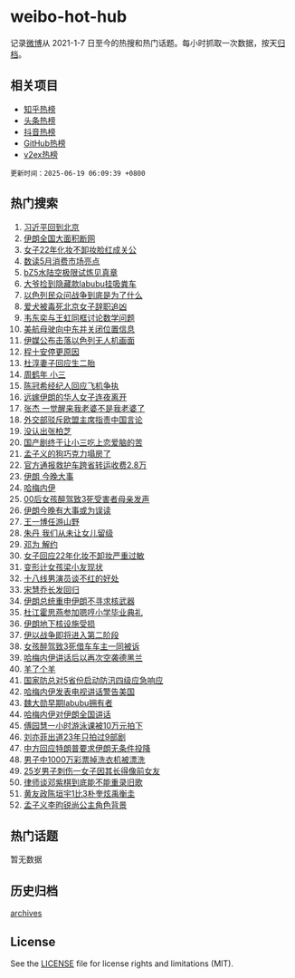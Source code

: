 # weibo-hot-hub

记录[微博](https://www.weibo.com)从 2021-1-7 日至今的热搜和热门话题。每小时抓取一次数据，按天[归档](archives)。

## 相关项目

- [知乎热榜](https://github.com/lonnyzhang423/zhihu-hot-hub)
- [头条热榜](https://github.com/lonnyzhang423/toutiao-hot-hub)
- [抖音热榜](https://github.com/lonnyzhang423/douyin-hot-hub)
- [GitHub热榜](https://github.com/lonnyzhang423/github-hot-hub)
- [v2ex热榜](https://github.com/lonnyzhang423/v2ex-hot-hub)


`更新时间：2025-06-19 06:09:39 +0800`

## 热门搜索

1. [习近平回到北京](https://m.weibo.cn/search?containerid=100103type%3D1%26t%3D10%26q%3D%23%E4%B9%A0%E8%BF%91%E5%B9%B3%E5%9B%9E%E5%88%B0%E5%8C%97%E4%BA%AC%23&stream_entry_id=51&isnewpage=1&extparam=seat%3D1%26filter_type%3Drealtimehot%26stream_entry_id%3D51%26c_type%3D51%26cate%3D10103%26q%3D%2523%25E4%25B9%25A0%25E8%25BF%2591%25E5%25B9%25B3%25E5%259B%259E%25E5%2588%25B0%25E5%258C%2597%25E4%25BA%25AC%2523%26dgr%3D0%26pos%3D0%26display_time%3D1750284577%26pre_seqid%3D17502845772400264723875)
1. [伊朗全国大面积断网](https://m.weibo.cn/search?containerid=100103type%3D1%26t%3D10%26q%3D%23%E4%BC%8A%E6%9C%97%E5%85%A8%E5%9B%BD%E5%A4%A7%E9%9D%A2%E7%A7%AF%E6%96%AD%E7%BD%91%23&stream_entry_id=31&isnewpage=1&extparam=seat%3D1%26flag%3D2%26stream_entry_id%3D31%26pos%3D0%26lcate%3D5001%26filter_type%3Drealtimehot%26cate%3D5001%26c_type%3D31%26q%3D%2523%25E4%25BC%258A%25E6%259C%2597%25E5%2585%25A8%25E5%259B%25BD%25E5%25A4%25A7%25E9%259D%25A2%25E7%25A7%25AF%25E6%2596%25AD%25E7%25BD%2591%2523%26realpos%3D1%26dgr%3D0%26band_rank%3D1%26display_time%3D1750284577%26pre_seqid%3D17502845772400264723875)
1. [女子22年化妆不卸妆脸红成关公](https://m.weibo.cn/search?containerid=100103type%3D1%26t%3D10%26q%3D%23%E5%A5%B3%E5%AD%9022%E5%B9%B4%E5%8C%96%E5%A6%86%E4%B8%8D%E5%8D%B8%E5%A6%86%E8%84%B8%E7%BA%A2%E6%88%90%E5%85%B3%E5%85%AC%23&stream_entry_id=31&isnewpage=1&extparam=seat%3D1%26flag%3D2%26stream_entry_id%3D31%26pos%3D1%26lcate%3D5001%26filter_type%3Drealtimehot%26cate%3D5001%26c_type%3D31%26q%3D%2523%25E5%25A5%25B3%25E5%25AD%259022%25E5%25B9%25B4%25E5%258C%2596%25E5%25A6%2586%25E4%25B8%258D%25E5%258D%25B8%25E5%25A6%2586%25E8%2584%25B8%25E7%25BA%25A2%25E6%2588%2590%25E5%2585%25B3%25E5%2585%25AC%2523%26realpos%3D2%26dgr%3D0%26band_rank%3D2%26display_time%3D1750284577%26pre_seqid%3D17502845772400264723875)
1. [数读5月消费市场亮点](https://m.weibo.cn/search?containerid=100103type%3D1%26t%3D10%26q%3D%23%E6%95%B0%E8%AF%BB5%E6%9C%88%E6%B6%88%E8%B4%B9%E5%B8%82%E5%9C%BA%E4%BA%AE%E7%82%B9%23&stream_entry_id=31&isnewpage=1&extparam=seat%3D1%26flag%3D0%26stream_entry_id%3D31%26pos%3D2%26lcate%3D5001%26filter_type%3Drealtimehot%26cate%3D5001%26c_type%3D31%26q%3D%2523%25E6%2595%25B0%25E8%25AF%25BB5%25E6%259C%2588%25E6%25B6%2588%25E8%25B4%25B9%25E5%25B8%2582%25E5%259C%25BA%25E4%25BA%25AE%25E7%2582%25B9%2523%26realpos%3D3%26dgr%3D0%26band_rank%3D3%26display_time%3D1750284577%26pre_seqid%3D17502845772400264723875)
1. [bZ5水陆空极限试炼见真章](https://m.weibo.cn/search?containerid=100103type%3D1%26t%3D10%26q%3D%23bZ5%E6%B0%B4%E9%99%86%E7%A9%BA%E6%9E%81%E9%99%90%E8%AF%95%E7%82%BC%E8%A7%81%E7%9C%9F%E7%AB%A0%23&stream_entry_id=31&isnewpage=1&extparam=seat%3D1%26adid%3D290479%26stream_entry_id%3D31%26is_ad_pos%3D1%26pos%3D3%26lcate%3D5001%26filter_type%3Drealtimehot%26q%3D%2523bZ5%25E6%25B0%25B4%25E9%2599%2586%25E7%25A9%25BA%25E6%259E%2581%25E9%2599%2590%25E8%25AF%2595%25E7%2582%25BC%25E8%25A7%2581%25E7%259C%259F%25E7%25AB%25A0%2523%26c_type%3D31%26cate%3D5001%26topic_ad%3D1%26dgr%3D0%26band_rank%3D4%26display_time%3D1750284577%26pre_seqid%3D17502845772400264723875)
1. [大爷捡到隐藏款labubu挂吸粪车](https://m.weibo.cn/search?containerid=100103type%3D1%26t%3D10%26q%3D%23%E5%A4%A7%E7%88%B7%E6%8D%A1%E5%88%B0%E9%9A%90%E8%97%8F%E6%AC%BElabubu%E6%8C%82%E5%90%B8%E7%B2%AA%E8%BD%A6%23&stream_entry_id=31&isnewpage=1&extparam=seat%3D1%26flag%3D2%26stream_entry_id%3D31%26pos%3D4%26lcate%3D5001%26filter_type%3Drealtimehot%26cate%3D5001%26c_type%3D31%26q%3D%2523%25E5%25A4%25A7%25E7%2588%25B7%25E6%258D%25A1%25E5%2588%25B0%25E9%259A%2590%25E8%2597%258F%25E6%25AC%25BElabubu%25E6%258C%2582%25E5%2590%25B8%25E7%25B2%25AA%25E8%25BD%25A6%2523%26realpos%3D4%26dgr%3D0%26band_rank%3D4%26display_time%3D1750284577%26pre_seqid%3D17502845772400264723875)
1. [以色列民众问战争到底是为了什么](https://m.weibo.cn/search?containerid=100103type%3D1%26t%3D10%26q%3D%23%E4%BB%A5%E8%89%B2%E5%88%97%E6%B0%91%E4%BC%97%E9%97%AE%E6%88%98%E4%BA%89%E5%88%B0%E5%BA%95%E6%98%AF%E4%B8%BA%E4%BA%86%E4%BB%80%E4%B9%88%23&stream_entry_id=31&isnewpage=1&extparam=seat%3D1%26flag%3D0%26stream_entry_id%3D31%26pos%3D5%26lcate%3D5001%26filter_type%3Drealtimehot%26cate%3D5001%26c_type%3D31%26q%3D%2523%25E4%25BB%25A5%25E8%2589%25B2%25E5%2588%2597%25E6%25B0%2591%25E4%25BC%2597%25E9%2597%25AE%25E6%2588%2598%25E4%25BA%2589%25E5%2588%25B0%25E5%25BA%2595%25E6%2598%25AF%25E4%25B8%25BA%25E4%25BA%2586%25E4%25BB%2580%25E4%25B9%2588%2523%26realpos%3D5%26dgr%3D0%26band_rank%3D5%26display_time%3D1750284577%26pre_seqid%3D17502845772400264723875)
1. [爱犬被毒死北京女子辞职追凶](https://m.weibo.cn/search?containerid=100103type%3D1%26t%3D10%26q%3D%23%E7%88%B1%E7%8A%AC%E8%A2%AB%E6%AF%92%E6%AD%BB%E5%8C%97%E4%BA%AC%E5%A5%B3%E5%AD%90%E8%BE%9E%E8%81%8C%E8%BF%BD%E5%87%B6%23&stream_entry_id=31&isnewpage=1&extparam=seat%3D1%26flag%3D0%26stream_entry_id%3D31%26pos%3D6%26lcate%3D5001%26filter_type%3Drealtimehot%26cate%3D5001%26c_type%3D31%26q%3D%2523%25E7%2588%25B1%25E7%258A%25AC%25E8%25A2%25AB%25E6%25AF%2592%25E6%25AD%25BB%25E5%258C%2597%25E4%25BA%25AC%25E5%25A5%25B3%25E5%25AD%2590%25E8%25BE%259E%25E8%2581%258C%25E8%25BF%25BD%25E5%2587%25B6%2523%26realpos%3D6%26dgr%3D0%26band_rank%3D6%26display_time%3D1750284577%26pre_seqid%3D17502845772400264723875)
1. [韦东奕与王虹同框讨论数学问题](https://m.weibo.cn/search?containerid=100103type%3D1%26t%3D10%26q%3D%23%E9%9F%A6%E4%B8%9C%E5%A5%95%E4%B8%8E%E7%8E%8B%E8%99%B9%E5%90%8C%E6%A1%86%E8%AE%A8%E8%AE%BA%E6%95%B0%E5%AD%A6%E9%97%AE%E9%A2%98%23&stream_entry_id=31&isnewpage=1&extparam=seat%3D1%26flag%3D0%26stream_entry_id%3D31%26pos%3D7%26lcate%3D5001%26filter_type%3Drealtimehot%26cate%3D5001%26c_type%3D31%26q%3D%2523%25E9%259F%25A6%25E4%25B8%259C%25E5%25A5%2595%25E4%25B8%258E%25E7%258E%258B%25E8%2599%25B9%25E5%2590%258C%25E6%25A1%2586%25E8%25AE%25A8%25E8%25AE%25BA%25E6%2595%25B0%25E5%25AD%25A6%25E9%2597%25AE%25E9%25A2%2598%2523%26realpos%3D7%26dgr%3D0%26band_rank%3D7%26display_time%3D1750284577%26pre_seqid%3D17502845772400264723875)
1. [美航母驶向中东并关闭位置信息](https://m.weibo.cn/search?containerid=100103type%3D1%26t%3D10%26q%3D%23%E7%BE%8E%E8%88%AA%E6%AF%8D%E9%A9%B6%E5%90%91%E4%B8%AD%E4%B8%9C%E5%B9%B6%E5%85%B3%E9%97%AD%E4%BD%8D%E7%BD%AE%E4%BF%A1%E6%81%AF%23&stream_entry_id=31&isnewpage=1&extparam=seat%3D1%26flag%3D0%26stream_entry_id%3D31%26pos%3D8%26lcate%3D5001%26filter_type%3Drealtimehot%26cate%3D5001%26c_type%3D31%26q%3D%2523%25E7%25BE%258E%25E8%2588%25AA%25E6%25AF%258D%25E9%25A9%25B6%25E5%2590%2591%25E4%25B8%25AD%25E4%25B8%259C%25E5%25B9%25B6%25E5%2585%25B3%25E9%2597%25AD%25E4%25BD%258D%25E7%25BD%25AE%25E4%25BF%25A1%25E6%2581%25AF%2523%26realpos%3D8%26dgr%3D0%26band_rank%3D8%26display_time%3D1750284577%26pre_seqid%3D17502845772400264723875)
1. [伊媒公布击落以色列无人机画面](https://m.weibo.cn/search?containerid=100103type%3D1%26t%3D10%26q%3D%23%E4%BC%8A%E5%AA%92%E5%85%AC%E5%B8%83%E5%87%BB%E8%90%BD%E4%BB%A5%E8%89%B2%E5%88%97%E6%97%A0%E4%BA%BA%E6%9C%BA%E7%94%BB%E9%9D%A2%23&stream_entry_id=31&isnewpage=1&extparam=seat%3D1%26flag%3D0%26stream_entry_id%3D31%26pos%3D9%26lcate%3D5001%26filter_type%3Drealtimehot%26cate%3D5001%26c_type%3D31%26q%3D%2523%25E4%25BC%258A%25E5%25AA%2592%25E5%2585%25AC%25E5%25B8%2583%25E5%2587%25BB%25E8%2590%25BD%25E4%25BB%25A5%25E8%2589%25B2%25E5%2588%2597%25E6%2597%25A0%25E4%25BA%25BA%25E6%259C%25BA%25E7%2594%25BB%25E9%259D%25A2%2523%26realpos%3D9%26dgr%3D0%26band_rank%3D9%26display_time%3D1750284577%26pre_seqid%3D17502845772400264723875)
1. [程十安停更原因](https://m.weibo.cn/search?containerid=100103type%3D1%26t%3D10%26q%3D%E7%A8%8B%E5%8D%81%E5%AE%89%E5%81%9C%E6%9B%B4%E5%8E%9F%E5%9B%A0&stream_entry_id=31&isnewpage=1&extparam=seat%3D1%26flag%3D0%26stream_entry_id%3D31%26pos%3D10%26lcate%3D5001%26filter_type%3Drealtimehot%26cate%3D5001%26c_type%3D31%26q%3D%25E7%25A8%258B%25E5%258D%2581%25E5%25AE%2589%25E5%2581%259C%25E6%259B%25B4%25E5%258E%259F%25E5%259B%25A0%26realpos%3D10%26dgr%3D0%26band_rank%3D10%26display_time%3D1750284577%26pre_seqid%3D17502845772400264723875)
1. [杜淳妻子回应生二胎](https://m.weibo.cn/search?containerid=100103type%3D1%26t%3D10%26q%3D%23%E6%9D%9C%E6%B7%B3%E5%A6%BB%E5%AD%90%E5%9B%9E%E5%BA%94%E7%94%9F%E4%BA%8C%E8%83%8E%23&stream_entry_id=31&isnewpage=1&extparam=seat%3D1%26flag%3D1%26stream_entry_id%3D31%26pos%3D11%26lcate%3D5001%26filter_type%3Drealtimehot%26cate%3D5001%26c_type%3D31%26q%3D%2523%25E6%259D%259C%25E6%25B7%25B3%25E5%25A6%25BB%25E5%25AD%2590%25E5%259B%259E%25E5%25BA%2594%25E7%2594%259F%25E4%25BA%258C%25E8%2583%258E%2523%26realpos%3D11%26dgr%3D0%26band_rank%3D11%26display_time%3D1750284577%26pre_seqid%3D17502845772400264723875)
1. [周鹤年 小三](https://m.weibo.cn/search?containerid=100103type%3D1%26t%3D10%26q%3D%E5%91%A8%E9%B9%A4%E5%B9%B4+%E5%B0%8F%E4%B8%89&stream_entry_id=31&isnewpage=1&extparam=seat%3D1%26flag%3D0%26stream_entry_id%3D31%26pos%3D12%26lcate%3D5001%26filter_type%3Drealtimehot%26cate%3D5001%26c_type%3D31%26q%3D%25E5%2591%25A8%25E9%25B9%25A4%25E5%25B9%25B4%2520%25E5%25B0%258F%25E4%25B8%2589%26realpos%3D12%26dgr%3D0%26band_rank%3D12%26display_time%3D1750284577%26pre_seqid%3D17502845772400264723875)
1. [陈冠希经纪人回应飞机争执](https://m.weibo.cn/search?containerid=100103type%3D1%26t%3D10%26q%3D%23%E9%99%88%E5%86%A0%E5%B8%8C%E7%BB%8F%E7%BA%AA%E4%BA%BA%E5%9B%9E%E5%BA%94%E9%A3%9E%E6%9C%BA%E4%BA%89%E6%89%A7%23&stream_entry_id=31&isnewpage=1&extparam=seat%3D1%26flag%3D0%26stream_entry_id%3D31%26pos%3D13%26lcate%3D5001%26filter_type%3Drealtimehot%26cate%3D5001%26c_type%3D31%26q%3D%2523%25E9%2599%2588%25E5%2586%25A0%25E5%25B8%258C%25E7%25BB%258F%25E7%25BA%25AA%25E4%25BA%25BA%25E5%259B%259E%25E5%25BA%2594%25E9%25A3%259E%25E6%259C%25BA%25E4%25BA%2589%25E6%2589%25A7%2523%26realpos%3D13%26dgr%3D0%26band_rank%3D13%26display_time%3D1750284577%26pre_seqid%3D17502845772400264723875)
1. [远嫁伊朗的华人女子连夜离开](https://m.weibo.cn/search?containerid=100103type%3D1%26t%3D10%26q%3D%23%E8%BF%9C%E5%AB%81%E4%BC%8A%E6%9C%97%E7%9A%84%E5%8D%8E%E4%BA%BA%E5%A5%B3%E5%AD%90%E8%BF%9E%E5%A4%9C%E7%A6%BB%E5%BC%80%23&stream_entry_id=31&isnewpage=1&extparam=seat%3D1%26flag%3D0%26stream_entry_id%3D31%26pos%3D14%26lcate%3D5001%26filter_type%3Drealtimehot%26cate%3D5001%26c_type%3D31%26q%3D%2523%25E8%25BF%259C%25E5%25AB%2581%25E4%25BC%258A%25E6%259C%2597%25E7%259A%2584%25E5%258D%258E%25E4%25BA%25BA%25E5%25A5%25B3%25E5%25AD%2590%25E8%25BF%259E%25E5%25A4%259C%25E7%25A6%25BB%25E5%25BC%2580%2523%26realpos%3D14%26dgr%3D0%26band_rank%3D14%26display_time%3D1750284577%26pre_seqid%3D17502845772400264723875)
1. [张杰 一觉醒来我老婆不是我老婆了](https://m.weibo.cn/search?containerid=100103type%3D1%26t%3D10%26q%3D%E5%BC%A0%E6%9D%B0+%E4%B8%80%E8%A7%89%E9%86%92%E6%9D%A5%E6%88%91%E8%80%81%E5%A9%86%E4%B8%8D%E6%98%AF%E6%88%91%E8%80%81%E5%A9%86%E4%BA%86&stream_entry_id=31&isnewpage=1&extparam=seat%3D1%26flag%3D0%26stream_entry_id%3D31%26pos%3D15%26lcate%3D5001%26filter_type%3Drealtimehot%26cate%3D5001%26c_type%3D31%26q%3D%25E5%25BC%25A0%25E6%259D%25B0%2520%25E4%25B8%2580%25E8%25A7%2589%25E9%2586%2592%25E6%259D%25A5%25E6%2588%2591%25E8%2580%2581%25E5%25A9%2586%25E4%25B8%258D%25E6%2598%25AF%25E6%2588%2591%25E8%2580%2581%25E5%25A9%2586%25E4%25BA%2586%26realpos%3D15%26dgr%3D0%26band_rank%3D15%26display_time%3D1750284577%26pre_seqid%3D17502845772400264723875)
1. [外交部驳斥欧盟主席指责中国言论](https://m.weibo.cn/search?containerid=100103type%3D1%26t%3D10%26q%3D%23%E5%A4%96%E4%BA%A4%E9%83%A8%E9%A9%B3%E6%96%A5%E6%AC%A7%E7%9B%9F%E4%B8%BB%E5%B8%AD%E6%8C%87%E8%B4%A3%E4%B8%AD%E5%9B%BD%E8%A8%80%E8%AE%BA%23&stream_entry_id=31&isnewpage=1&extparam=seat%3D1%26flag%3D0%26stream_entry_id%3D31%26pos%3D16%26lcate%3D5001%26filter_type%3Drealtimehot%26cate%3D5001%26c_type%3D31%26q%3D%2523%25E5%25A4%2596%25E4%25BA%25A4%25E9%2583%25A8%25E9%25A9%25B3%25E6%2596%25A5%25E6%25AC%25A7%25E7%259B%259F%25E4%25B8%25BB%25E5%25B8%25AD%25E6%258C%2587%25E8%25B4%25A3%25E4%25B8%25AD%25E5%259B%25BD%25E8%25A8%2580%25E8%25AE%25BA%2523%26realpos%3D16%26dgr%3D0%26band_rank%3D16%26display_time%3D1750284577%26pre_seqid%3D17502845772400264723875)
1. [没认出张柏芝](https://m.weibo.cn/search?containerid=100103type%3D1%26t%3D10%26q%3D%E6%B2%A1%E8%AE%A4%E5%87%BA%E5%BC%A0%E6%9F%8F%E8%8A%9D&stream_entry_id=31&isnewpage=1&extparam=seat%3D1%26flag%3D0%26stream_entry_id%3D31%26pos%3D17%26lcate%3D5001%26filter_type%3Drealtimehot%26cate%3D5001%26c_type%3D31%26q%3D%25E6%25B2%25A1%25E8%25AE%25A4%25E5%2587%25BA%25E5%25BC%25A0%25E6%259F%258F%25E8%258A%259D%26realpos%3D17%26dgr%3D0%26band_rank%3D17%26display_time%3D1750284577%26pre_seqid%3D17502845772400264723875)
1. [国产剧终于让小三吃上恋爱脑的苦](https://m.weibo.cn/search?containerid=100103type%3D1%26t%3D10%26q%3D%E5%9B%BD%E4%BA%A7%E5%89%A7%E7%BB%88%E4%BA%8E%E8%AE%A9%E5%B0%8F%E4%B8%89%E5%90%83%E4%B8%8A%E6%81%8B%E7%88%B1%E8%84%91%E7%9A%84%E8%8B%A6&stream_entry_id=31&isnewpage=1&extparam=seat%3D1%26flag%3D0%26stream_entry_id%3D31%26pos%3D18%26lcate%3D5001%26filter_type%3Drealtimehot%26cate%3D5001%26c_type%3D31%26q%3D%25E5%259B%25BD%25E4%25BA%25A7%25E5%2589%25A7%25E7%25BB%2588%25E4%25BA%258E%25E8%25AE%25A9%25E5%25B0%258F%25E4%25B8%2589%25E5%2590%2583%25E4%25B8%258A%25E6%2581%258B%25E7%2588%25B1%25E8%2584%2591%25E7%259A%2584%25E8%258B%25A6%26realpos%3D18%26dgr%3D0%26band_rank%3D18%26display_time%3D1750284577%26pre_seqid%3D17502845772400264723875)
1. [孟子义的狗巧克力塌房了](https://m.weibo.cn/search?containerid=100103type%3D1%26t%3D10%26q%3D%E5%AD%9F%E5%AD%90%E4%B9%89%E7%9A%84%E7%8B%97%E5%B7%A7%E5%85%8B%E5%8A%9B%E5%A1%8C%E6%88%BF%E4%BA%86&stream_entry_id=31&isnewpage=1&extparam=seat%3D1%26flag%3D0%26stream_entry_id%3D31%26pos%3D19%26lcate%3D5001%26filter_type%3Drealtimehot%26cate%3D5001%26c_type%3D31%26q%3D%25E5%25AD%259F%25E5%25AD%2590%25E4%25B9%2589%25E7%259A%2584%25E7%258B%2597%25E5%25B7%25A7%25E5%2585%258B%25E5%258A%259B%25E5%25A1%258C%25E6%2588%25BF%25E4%25BA%2586%26realpos%3D19%26dgr%3D0%26band_rank%3D19%26display_time%3D1750284577%26pre_seqid%3D17502845772400264723875)
1. [官方通报救护车跨省转运收费2.8万](https://m.weibo.cn/search?containerid=100103type%3D1%26t%3D10%26q%3D%23%E5%AE%98%E6%96%B9%E9%80%9A%E6%8A%A5%E6%95%91%E6%8A%A4%E8%BD%A6%E8%B7%A8%E7%9C%81%E8%BD%AC%E8%BF%90%E6%94%B6%E8%B4%B92.8%E4%B8%87%23&stream_entry_id=31&isnewpage=1&extparam=seat%3D1%26flag%3D1%26stream_entry_id%3D31%26pos%3D20%26lcate%3D5001%26filter_type%3Drealtimehot%26cate%3D5001%26c_type%3D31%26q%3D%2523%25E5%25AE%2598%25E6%2596%25B9%25E9%2580%259A%25E6%258A%25A5%25E6%2595%2591%25E6%258A%25A4%25E8%25BD%25A6%25E8%25B7%25A8%25E7%259C%2581%25E8%25BD%25AC%25E8%25BF%2590%25E6%2594%25B6%25E8%25B4%25B92.8%25E4%25B8%2587%2523%26realpos%3D20%26dgr%3D0%26band_rank%3D20%26display_time%3D1750284577%26pre_seqid%3D17502845772400264723875)
1. [伊朗 今晚大事](https://m.weibo.cn/search?containerid=100103type%3D1%26t%3D10%26q%3D%E4%BC%8A%E6%9C%97+%E4%BB%8A%E6%99%9A%E5%A4%A7%E4%BA%8B&stream_entry_id=31&isnewpage=1&extparam=seat%3D1%26flag%3D2%26stream_entry_id%3D31%26pos%3D21%26lcate%3D5001%26filter_type%3Drealtimehot%26cate%3D5001%26c_type%3D31%26q%3D%25E4%25BC%258A%25E6%259C%2597%2520%25E4%25BB%258A%25E6%2599%259A%25E5%25A4%25A7%25E4%25BA%258B%26realpos%3D21%26dgr%3D0%26band_rank%3D21%26display_time%3D1750284577%26pre_seqid%3D17502845772400264723875)
1. [哈梅内伊](https://m.weibo.cn/search?containerid=100103type%3D1%26t%3D10%26q%3D%E5%93%88%E6%A2%85%E5%86%85%E4%BC%8A&stream_entry_id=31&isnewpage=1&extparam=seat%3D1%26flag%3D0%26stream_entry_id%3D31%26pos%3D22%26lcate%3D5001%26filter_type%3Drealtimehot%26cate%3D5001%26c_type%3D31%26q%3D%25E5%2593%2588%25E6%25A2%2585%25E5%2586%2585%25E4%25BC%258A%26realpos%3D22%26dgr%3D0%26band_rank%3D22%26display_time%3D1750284577%26pre_seqid%3D17502845772400264723875)
1. [00后女孩醉驾致3死受害者母亲发声](https://m.weibo.cn/search?containerid=100103type%3D1%26t%3D10%26q%3D%2300%E5%90%8E%E5%A5%B3%E5%AD%A9%E9%86%89%E9%A9%BE%E8%87%B43%E6%AD%BB%E5%8F%97%E5%AE%B3%E8%80%85%E6%AF%8D%E4%BA%B2%E5%8F%91%E5%A3%B0%23&stream_entry_id=31&isnewpage=1&extparam=seat%3D1%26flag%3D0%26stream_entry_id%3D31%26pos%3D23%26lcate%3D5001%26filter_type%3Drealtimehot%26cate%3D5001%26c_type%3D31%26q%3D%252300%25E5%2590%258E%25E5%25A5%25B3%25E5%25AD%25A9%25E9%2586%2589%25E9%25A9%25BE%25E8%2587%25B43%25E6%25AD%25BB%25E5%258F%2597%25E5%25AE%25B3%25E8%2580%2585%25E6%25AF%258D%25E4%25BA%25B2%25E5%258F%2591%25E5%25A3%25B0%2523%26realpos%3D23%26dgr%3D0%26band_rank%3D23%26display_time%3D1750284577%26pre_seqid%3D17502845772400264723875)
1. [伊朗今晚有大事或为误读](https://m.weibo.cn/search?containerid=100103type%3D1%26t%3D10%26q%3D%E4%BC%8A%E6%9C%97%E4%BB%8A%E6%99%9A%E6%9C%89%E5%A4%A7%E4%BA%8B%E6%88%96%E4%B8%BA%E8%AF%AF%E8%AF%BB&stream_entry_id=31&isnewpage=1&extparam=seat%3D1%26flag%3D0%26stream_entry_id%3D31%26pos%3D24%26lcate%3D5001%26filter_type%3Drealtimehot%26cate%3D5001%26c_type%3D31%26q%3D%25E4%25BC%258A%25E6%259C%2597%25E4%25BB%258A%25E6%2599%259A%25E6%259C%2589%25E5%25A4%25A7%25E4%25BA%258B%25E6%2588%2596%25E4%25B8%25BA%25E8%25AF%25AF%25E8%25AF%25BB%26realpos%3D24%26dgr%3D0%26band_rank%3D24%26display_time%3D1750284577%26pre_seqid%3D17502845772400264723875)
1. [王一博任游山野](https://m.weibo.cn/search?containerid=100103type%3D1%26t%3D10%26q%3D%23%E7%8E%8B%E4%B8%80%E5%8D%9A%E4%BB%BB%E6%B8%B8%E5%B1%B1%E9%87%8E%23&stream_entry_id=31&isnewpage=1&extparam=seat%3D1%26flag%3D0%26stream_entry_id%3D31%26pos%3D25%26lcate%3D5001%26filter_type%3Drealtimehot%26cate%3D5001%26c_type%3D31%26q%3D%2523%25E7%258E%258B%25E4%25B8%2580%25E5%258D%259A%25E4%25BB%25BB%25E6%25B8%25B8%25E5%25B1%25B1%25E9%2587%258E%2523%26realpos%3D25%26dgr%3D0%26band_rank%3D25%26display_time%3D1750284577%26pre_seqid%3D17502845772400264723875)
1. [朱丹 我们从未让女儿留级](https://m.weibo.cn/search?containerid=100103type%3D1%26t%3D10%26q%3D%E6%9C%B1%E4%B8%B9+%E6%88%91%E4%BB%AC%E4%BB%8E%E6%9C%AA%E8%AE%A9%E5%A5%B3%E5%84%BF%E7%95%99%E7%BA%A7&stream_entry_id=31&isnewpage=1&extparam=seat%3D1%26flag%3D0%26stream_entry_id%3D31%26pos%3D26%26lcate%3D5001%26filter_type%3Drealtimehot%26cate%3D5001%26c_type%3D31%26q%3D%25E6%259C%25B1%25E4%25B8%25B9%2520%25E6%2588%2591%25E4%25BB%25AC%25E4%25BB%258E%25E6%259C%25AA%25E8%25AE%25A9%25E5%25A5%25B3%25E5%2584%25BF%25E7%2595%2599%25E7%25BA%25A7%26realpos%3D26%26dgr%3D0%26band_rank%3D26%26display_time%3D1750284577%26pre_seqid%3D17502845772400264723875)
1. [邓为 解约](https://m.weibo.cn/search?containerid=100103type%3D1%26t%3D10%26q%3D%E9%82%93%E4%B8%BA+%E8%A7%A3%E7%BA%A6&stream_entry_id=31&isnewpage=1&extparam=seat%3D1%26flag%3D0%26stream_entry_id%3D31%26pos%3D27%26lcate%3D5001%26filter_type%3Drealtimehot%26cate%3D5001%26c_type%3D31%26q%3D%25E9%2582%2593%25E4%25B8%25BA%2520%25E8%25A7%25A3%25E7%25BA%25A6%26realpos%3D27%26dgr%3D0%26band_rank%3D27%26display_time%3D1750284577%26pre_seqid%3D17502845772400264723875)
1. [女子回应22年化妆不卸妆严重过敏](https://m.weibo.cn/search?containerid=100103type%3D1%26t%3D10%26q%3D%23%E5%A5%B3%E5%AD%90%E5%9B%9E%E5%BA%9422%E5%B9%B4%E5%8C%96%E5%A6%86%E4%B8%8D%E5%8D%B8%E5%A6%86%E4%B8%A5%E9%87%8D%E8%BF%87%E6%95%8F%23&stream_entry_id=31&isnewpage=1&extparam=seat%3D1%26flag%3D0%26stream_entry_id%3D31%26pos%3D28%26lcate%3D5001%26filter_type%3Drealtimehot%26cate%3D5001%26c_type%3D31%26q%3D%2523%25E5%25A5%25B3%25E5%25AD%2590%25E5%259B%259E%25E5%25BA%259422%25E5%25B9%25B4%25E5%258C%2596%25E5%25A6%2586%25E4%25B8%258D%25E5%258D%25B8%25E5%25A6%2586%25E4%25B8%25A5%25E9%2587%258D%25E8%25BF%2587%25E6%2595%258F%2523%26realpos%3D28%26dgr%3D0%26band_rank%3D28%26display_time%3D1750284577%26pre_seqid%3D17502845772400264723875)
1. [变形计女孩梁小友现状](https://m.weibo.cn/search?containerid=100103type%3D1%26t%3D10%26q%3D%23%E5%8F%98%E5%BD%A2%E8%AE%A1%E5%A5%B3%E5%AD%A9%E6%A2%81%E5%B0%8F%E5%8F%8B%E7%8E%B0%E7%8A%B6%23&stream_entry_id=31&isnewpage=1&extparam=seat%3D1%26flag%3D0%26stream_entry_id%3D31%26pos%3D29%26lcate%3D5001%26filter_type%3Drealtimehot%26cate%3D5001%26c_type%3D31%26q%3D%2523%25E5%258F%2598%25E5%25BD%25A2%25E8%25AE%25A1%25E5%25A5%25B3%25E5%25AD%25A9%25E6%25A2%2581%25E5%25B0%258F%25E5%258F%258B%25E7%258E%25B0%25E7%258A%25B6%2523%26realpos%3D29%26dgr%3D0%26band_rank%3D29%26display_time%3D1750284577%26pre_seqid%3D17502845772400264723875)
1. [十八线男演员谈不红的好处](https://m.weibo.cn/search?containerid=100103type%3D1%26t%3D10%26q%3D%E5%8D%81%E5%85%AB%E7%BA%BF%E7%94%B7%E6%BC%94%E5%91%98%E8%B0%88%E4%B8%8D%E7%BA%A2%E7%9A%84%E5%A5%BD%E5%A4%84&stream_entry_id=31&isnewpage=1&extparam=seat%3D1%26flag%3D0%26stream_entry_id%3D31%26pos%3D30%26lcate%3D5001%26filter_type%3Drealtimehot%26cate%3D5001%26c_type%3D31%26q%3D%25E5%258D%2581%25E5%2585%25AB%25E7%25BA%25BF%25E7%2594%25B7%25E6%25BC%2594%25E5%2591%2598%25E8%25B0%2588%25E4%25B8%258D%25E7%25BA%25A2%25E7%259A%2584%25E5%25A5%25BD%25E5%25A4%2584%26realpos%3D30%26dgr%3D0%26band_rank%3D30%26display_time%3D1750284577%26pre_seqid%3D17502845772400264723875)
1. [宋慧乔长发回归](https://m.weibo.cn/search?containerid=100103type%3D1%26t%3D10%26q%3D%23%E5%AE%8B%E6%85%A7%E4%B9%94%E9%95%BF%E5%8F%91%E5%9B%9E%E5%BD%92%23&stream_entry_id=31&isnewpage=1&extparam=seat%3D1%26flag%3D0%26stream_entry_id%3D31%26pos%3D31%26lcate%3D5001%26filter_type%3Drealtimehot%26cate%3D5001%26c_type%3D31%26q%3D%2523%25E5%25AE%258B%25E6%2585%25A7%25E4%25B9%2594%25E9%2595%25BF%25E5%258F%2591%25E5%259B%259E%25E5%25BD%2592%2523%26realpos%3D31%26dgr%3D0%26band_rank%3D31%26display_time%3D1750284577%26pre_seqid%3D17502845772400264723875)
1. [伊朗总统重申伊朗不寻求核武器](https://m.weibo.cn/search?containerid=100103type%3D1%26t%3D10%26q%3D%E4%BC%8A%E6%9C%97%E6%80%BB%E7%BB%9F%E9%87%8D%E7%94%B3%E4%BC%8A%E6%9C%97%E4%B8%8D%E5%AF%BB%E6%B1%82%E6%A0%B8%E6%AD%A6%E5%99%A8&stream_entry_id=31&isnewpage=1&extparam=seat%3D1%26flag%3D0%26stream_entry_id%3D31%26pos%3D32%26lcate%3D5001%26filter_type%3Drealtimehot%26cate%3D5001%26c_type%3D31%26q%3D%25E4%25BC%258A%25E6%259C%2597%25E6%2580%25BB%25E7%25BB%259F%25E9%2587%258D%25E7%2594%25B3%25E4%25BC%258A%25E6%259C%2597%25E4%25B8%258D%25E5%25AF%25BB%25E6%25B1%2582%25E6%25A0%25B8%25E6%25AD%25A6%25E5%2599%25A8%26realpos%3D32%26dgr%3D0%26band_rank%3D32%26display_time%3D1750284577%26pre_seqid%3D17502845772400264723875)
1. [杜江霍思燕参加嗯哼小学毕业典礼](https://m.weibo.cn/search?containerid=100103type%3D1%26t%3D10%26q%3D%23%E6%9D%9C%E6%B1%9F%E9%9C%8D%E6%80%9D%E7%87%95%E5%8F%82%E5%8A%A0%E5%97%AF%E5%93%BC%E5%B0%8F%E5%AD%A6%E6%AF%95%E4%B8%9A%E5%85%B8%E7%A4%BC%23&stream_entry_id=31&isnewpage=1&extparam=seat%3D1%26flag%3D0%26stream_entry_id%3D31%26pos%3D33%26lcate%3D5001%26filter_type%3Drealtimehot%26cate%3D5001%26c_type%3D31%26q%3D%2523%25E6%259D%259C%25E6%25B1%259F%25E9%259C%258D%25E6%2580%259D%25E7%2587%2595%25E5%258F%2582%25E5%258A%25A0%25E5%2597%25AF%25E5%2593%25BC%25E5%25B0%258F%25E5%25AD%25A6%25E6%25AF%2595%25E4%25B8%259A%25E5%2585%25B8%25E7%25A4%25BC%2523%26realpos%3D33%26dgr%3D0%26band_rank%3D33%26display_time%3D1750284577%26pre_seqid%3D17502845772400264723875)
1. [伊朗地下核设施受损](https://m.weibo.cn/search?containerid=100103type%3D1%26t%3D10%26q%3D%23%E4%BC%8A%E6%9C%97%E5%9C%B0%E4%B8%8B%E6%A0%B8%E8%AE%BE%E6%96%BD%E5%8F%97%E6%8D%9F%23&stream_entry_id=31&isnewpage=1&extparam=seat%3D1%26flag%3D0%26stream_entry_id%3D31%26pos%3D34%26lcate%3D5001%26filter_type%3Drealtimehot%26cate%3D5001%26c_type%3D31%26q%3D%2523%25E4%25BC%258A%25E6%259C%2597%25E5%259C%25B0%25E4%25B8%258B%25E6%25A0%25B8%25E8%25AE%25BE%25E6%2596%25BD%25E5%258F%2597%25E6%258D%259F%2523%26realpos%3D34%26dgr%3D0%26band_rank%3D34%26display_time%3D1750284577%26pre_seqid%3D17502845772400264723875)
1. [伊以战争即将进入第二阶段](https://m.weibo.cn/search?containerid=100103type%3D1%26t%3D10%26q%3D%E4%BC%8A%E4%BB%A5%E6%88%98%E4%BA%89%E5%8D%B3%E5%B0%86%E8%BF%9B%E5%85%A5%E7%AC%AC%E4%BA%8C%E9%98%B6%E6%AE%B5&stream_entry_id=31&isnewpage=1&extparam=seat%3D1%26flag%3D0%26stream_entry_id%3D31%26pos%3D35%26lcate%3D5001%26filter_type%3Drealtimehot%26cate%3D5001%26c_type%3D31%26q%3D%25E4%25BC%258A%25E4%25BB%25A5%25E6%2588%2598%25E4%25BA%2589%25E5%258D%25B3%25E5%25B0%2586%25E8%25BF%259B%25E5%2585%25A5%25E7%25AC%25AC%25E4%25BA%258C%25E9%2598%25B6%25E6%25AE%25B5%26realpos%3D35%26dgr%3D0%26band_rank%3D35%26display_time%3D1750284577%26pre_seqid%3D17502845772400264723875)
1. [女孩醉驾致3死借车车主一同被诉](https://m.weibo.cn/search?containerid=100103type%3D1%26t%3D10%26q%3D%23%E5%A5%B3%E5%AD%A9%E9%86%89%E9%A9%BE%E8%87%B43%E6%AD%BB%E5%80%9F%E8%BD%A6%E8%BD%A6%E4%B8%BB%E4%B8%80%E5%90%8C%E8%A2%AB%E8%AF%89%23&stream_entry_id=31&isnewpage=1&extparam=seat%3D1%26flag%3D0%26stream_entry_id%3D31%26pos%3D36%26lcate%3D5001%26filter_type%3Drealtimehot%26cate%3D5001%26c_type%3D31%26q%3D%2523%25E5%25A5%25B3%25E5%25AD%25A9%25E9%2586%2589%25E9%25A9%25BE%25E8%2587%25B43%25E6%25AD%25BB%25E5%2580%259F%25E8%25BD%25A6%25E8%25BD%25A6%25E4%25B8%25BB%25E4%25B8%2580%25E5%2590%258C%25E8%25A2%25AB%25E8%25AF%2589%2523%26realpos%3D36%26dgr%3D0%26band_rank%3D36%26display_time%3D1750284577%26pre_seqid%3D17502845772400264723875)
1. [哈梅内伊讲话后以再次空袭德黑兰](https://m.weibo.cn/search?containerid=100103type%3D1%26t%3D10%26q%3D%23%E5%93%88%E6%A2%85%E5%86%85%E4%BC%8A%E8%AE%B2%E8%AF%9D%E5%90%8E%E4%BB%A5%E5%86%8D%E6%AC%A1%E7%A9%BA%E8%A2%AD%E5%BE%B7%E9%BB%91%E5%85%B0%23&stream_entry_id=31&isnewpage=1&extparam=seat%3D1%26flag%3D0%26stream_entry_id%3D31%26pos%3D37%26lcate%3D5001%26filter_type%3Drealtimehot%26cate%3D5001%26c_type%3D31%26q%3D%2523%25E5%2593%2588%25E6%25A2%2585%25E5%2586%2585%25E4%25BC%258A%25E8%25AE%25B2%25E8%25AF%259D%25E5%2590%258E%25E4%25BB%25A5%25E5%2586%258D%25E6%25AC%25A1%25E7%25A9%25BA%25E8%25A2%25AD%25E5%25BE%25B7%25E9%25BB%2591%25E5%2585%25B0%2523%26realpos%3D37%26dgr%3D0%26band_rank%3D37%26display_time%3D1750284577%26pre_seqid%3D17502845772400264723875)
1. [羊了个羊](https://m.weibo.cn/search?containerid=100103type%3D1%26t%3D10%26q%3D%23%E7%BE%8A%E4%BA%86%E4%B8%AA%E7%BE%8A%23&stream_entry_id=31&isnewpage=1&extparam=seat%3D1%26flag%3D0%26stream_entry_id%3D31%26pos%3D38%26lcate%3D5001%26filter_type%3Drealtimehot%26cate%3D5001%26c_type%3D31%26q%3D%2523%25E7%25BE%258A%25E4%25BA%2586%25E4%25B8%25AA%25E7%25BE%258A%2523%26realpos%3D38%26dgr%3D0%26band_rank%3D38%26display_time%3D1750284577%26pre_seqid%3D17502845772400264723875)
1. [国家防总对5省份启动防汛四级应急响应](https://m.weibo.cn/search?containerid=100103type%3D1%26t%3D10%26q%3D%23%E5%9B%BD%E5%AE%B6%E9%98%B2%E6%80%BB%E5%AF%B95%E7%9C%81%E4%BB%BD%E5%90%AF%E5%8A%A8%E9%98%B2%E6%B1%9B%E5%9B%9B%E7%BA%A7%E5%BA%94%E6%80%A5%E5%93%8D%E5%BA%94%23&stream_entry_id=31&isnewpage=1&extparam=seat%3D1%26flag%3D1%26stream_entry_id%3D31%26pos%3D39%26lcate%3D5001%26filter_type%3Drealtimehot%26cate%3D5001%26c_type%3D31%26q%3D%2523%25E5%259B%25BD%25E5%25AE%25B6%25E9%2598%25B2%25E6%2580%25BB%25E5%25AF%25B95%25E7%259C%2581%25E4%25BB%25BD%25E5%2590%25AF%25E5%258A%25A8%25E9%2598%25B2%25E6%25B1%259B%25E5%259B%259B%25E7%25BA%25A7%25E5%25BA%2594%25E6%2580%25A5%25E5%2593%258D%25E5%25BA%2594%2523%26realpos%3D39%26dgr%3D0%26band_rank%3D39%26display_time%3D1750284577%26pre_seqid%3D17502845772400264723875)
1. [哈梅内伊发表电视讲话警告美国](https://m.weibo.cn/search?containerid=100103type%3D1%26t%3D10%26q%3D%23%E5%93%88%E6%A2%85%E5%86%85%E4%BC%8A%E5%8F%91%E8%A1%A8%E7%94%B5%E8%A7%86%E8%AE%B2%E8%AF%9D%E8%AD%A6%E5%91%8A%E7%BE%8E%E5%9B%BD%23&stream_entry_id=31&isnewpage=1&extparam=seat%3D1%26flag%3D0%26stream_entry_id%3D31%26pos%3D40%26lcate%3D5001%26filter_type%3Drealtimehot%26cate%3D5001%26c_type%3D31%26q%3D%2523%25E5%2593%2588%25E6%25A2%2585%25E5%2586%2585%25E4%25BC%258A%25E5%258F%2591%25E8%25A1%25A8%25E7%2594%25B5%25E8%25A7%2586%25E8%25AE%25B2%25E8%25AF%259D%25E8%25AD%25A6%25E5%2591%258A%25E7%25BE%258E%25E5%259B%25BD%2523%26realpos%3D40%26dgr%3D0%26band_rank%3D40%26display_time%3D1750284577%26pre_seqid%3D17502845772400264723875)
1. [魏大勋早期labubu拥有者](https://m.weibo.cn/search?containerid=100103type%3D1%26t%3D10%26q%3D%23%E9%AD%8F%E5%A4%A7%E5%8B%8B%E6%97%A9%E6%9C%9Flabubu%E6%8B%A5%E6%9C%89%E8%80%85%23&stream_entry_id=31&isnewpage=1&extparam=seat%3D1%26flag%3D0%26stream_entry_id%3D31%26pos%3D41%26lcate%3D5001%26filter_type%3Drealtimehot%26cate%3D5001%26c_type%3D31%26q%3D%2523%25E9%25AD%258F%25E5%25A4%25A7%25E5%258B%258B%25E6%2597%25A9%25E6%259C%259Flabubu%25E6%258B%25A5%25E6%259C%2589%25E8%2580%2585%2523%26realpos%3D41%26dgr%3D0%26band_rank%3D41%26display_time%3D1750284577%26pre_seqid%3D17502845772400264723875)
1. [哈梅内伊对伊朗全国讲话](https://m.weibo.cn/search?containerid=100103type%3D1%26t%3D10%26q%3D%23%E5%93%88%E6%A2%85%E5%86%85%E4%BC%8A%E5%AF%B9%E4%BC%8A%E6%9C%97%E5%85%A8%E5%9B%BD%E8%AE%B2%E8%AF%9D%23&stream_entry_id=31&isnewpage=1&extparam=seat%3D1%26flag%3D0%26stream_entry_id%3D31%26pos%3D42%26lcate%3D5001%26filter_type%3Drealtimehot%26cate%3D5001%26c_type%3D31%26q%3D%2523%25E5%2593%2588%25E6%25A2%2585%25E5%2586%2585%25E4%25BC%258A%25E5%25AF%25B9%25E4%25BC%258A%25E6%259C%2597%25E5%2585%25A8%25E5%259B%25BD%25E8%25AE%25B2%25E8%25AF%259D%2523%26realpos%3D42%26dgr%3D0%26band_rank%3D42%26display_time%3D1750284577%26pre_seqid%3D17502845772400264723875)
1. [傅园慧一小时游泳课被10万元拍下](https://m.weibo.cn/search?containerid=100103type%3D1%26t%3D10%26q%3D%23%E5%82%85%E5%9B%AD%E6%85%A7%E4%B8%80%E5%B0%8F%E6%97%B6%E6%B8%B8%E6%B3%B3%E8%AF%BE%E8%A2%AB10%E4%B8%87%E5%85%83%E6%8B%8D%E4%B8%8B%23&stream_entry_id=31&isnewpage=1&extparam=seat%3D1%26flag%3D0%26stream_entry_id%3D31%26pos%3D43%26lcate%3D5001%26filter_type%3Drealtimehot%26cate%3D5001%26c_type%3D31%26q%3D%2523%25E5%2582%2585%25E5%259B%25AD%25E6%2585%25A7%25E4%25B8%2580%25E5%25B0%258F%25E6%2597%25B6%25E6%25B8%25B8%25E6%25B3%25B3%25E8%25AF%25BE%25E8%25A2%25AB10%25E4%25B8%2587%25E5%2585%2583%25E6%258B%258D%25E4%25B8%258B%2523%26realpos%3D43%26dgr%3D0%26band_rank%3D43%26display_time%3D1750284577%26pre_seqid%3D17502845772400264723875)
1. [刘亦菲出道23年只拍过9部剧](https://m.weibo.cn/search?containerid=100103type%3D1%26t%3D10%26q%3D%23%E5%88%98%E4%BA%A6%E8%8F%B2%E5%87%BA%E9%81%9323%E5%B9%B4%E5%8F%AA%E6%8B%8D%E8%BF%879%E9%83%A8%E5%89%A7%23&stream_entry_id=31&isnewpage=1&extparam=seat%3D1%26flag%3D0%26stream_entry_id%3D31%26pos%3D44%26lcate%3D5001%26filter_type%3Drealtimehot%26cate%3D5001%26c_type%3D31%26q%3D%2523%25E5%2588%2598%25E4%25BA%25A6%25E8%258F%25B2%25E5%2587%25BA%25E9%2581%259323%25E5%25B9%25B4%25E5%258F%25AA%25E6%258B%258D%25E8%25BF%25879%25E9%2583%25A8%25E5%2589%25A7%2523%26realpos%3D44%26dgr%3D0%26band_rank%3D44%26display_time%3D1750284577%26pre_seqid%3D17502845772400264723875)
1. [中方回应特朗普要求伊朗无条件投降](https://m.weibo.cn/search?containerid=100103type%3D1%26t%3D10%26q%3D%23%E4%B8%AD%E6%96%B9%E5%9B%9E%E5%BA%94%E7%89%B9%E6%9C%97%E6%99%AE%E8%A6%81%E6%B1%82%E4%BC%8A%E6%9C%97%E6%97%A0%E6%9D%A1%E4%BB%B6%E6%8A%95%E9%99%8D%23&stream_entry_id=31&isnewpage=1&extparam=seat%3D1%26flag%3D0%26stream_entry_id%3D31%26pos%3D45%26lcate%3D5001%26filter_type%3Drealtimehot%26cate%3D5001%26c_type%3D31%26q%3D%2523%25E4%25B8%25AD%25E6%2596%25B9%25E5%259B%259E%25E5%25BA%2594%25E7%2589%25B9%25E6%259C%2597%25E6%2599%25AE%25E8%25A6%2581%25E6%25B1%2582%25E4%25BC%258A%25E6%259C%2597%25E6%2597%25A0%25E6%259D%25A1%25E4%25BB%25B6%25E6%258A%2595%25E9%2599%258D%2523%26realpos%3D45%26dgr%3D0%26band_rank%3D45%26display_time%3D1750284577%26pre_seqid%3D17502845772400264723875)
1. [男子中1000万彩票掉洗衣机被漂洗](https://m.weibo.cn/search?containerid=100103type%3D1%26t%3D10%26q%3D%23%E7%94%B7%E5%AD%90%E4%B8%AD1000%E4%B8%87%E5%BD%A9%E7%A5%A8%E6%8E%89%E6%B4%97%E8%A1%A3%E6%9C%BA%E8%A2%AB%E6%BC%82%E6%B4%97%23&stream_entry_id=31&isnewpage=1&extparam=seat%3D1%26flag%3D0%26stream_entry_id%3D31%26pos%3D46%26lcate%3D5001%26filter_type%3Drealtimehot%26cate%3D5001%26c_type%3D31%26q%3D%2523%25E7%2594%25B7%25E5%25AD%2590%25E4%25B8%25AD1000%25E4%25B8%2587%25E5%25BD%25A9%25E7%25A5%25A8%25E6%258E%2589%25E6%25B4%2597%25E8%25A1%25A3%25E6%259C%25BA%25E8%25A2%25AB%25E6%25BC%2582%25E6%25B4%2597%2523%26realpos%3D46%26dgr%3D0%26band_rank%3D46%26display_time%3D1750284577%26pre_seqid%3D17502845772400264723875)
1. [25岁男子刺伤一女子因其长得像前女友](https://m.weibo.cn/search?containerid=100103type%3D1%26t%3D10%26q%3D%2325%E5%B2%81%E7%94%B7%E5%AD%90%E5%88%BA%E4%BC%A4%E4%B8%80%E5%A5%B3%E5%AD%90%E5%9B%A0%E5%85%B6%E9%95%BF%E5%BE%97%E5%83%8F%E5%89%8D%E5%A5%B3%E5%8F%8B%23&stream_entry_id=31&isnewpage=1&extparam=seat%3D1%26flag%3D0%26stream_entry_id%3D31%26pos%3D47%26lcate%3D5001%26filter_type%3Drealtimehot%26cate%3D5001%26c_type%3D31%26q%3D%252325%25E5%25B2%2581%25E7%2594%25B7%25E5%25AD%2590%25E5%2588%25BA%25E4%25BC%25A4%25E4%25B8%2580%25E5%25A5%25B3%25E5%25AD%2590%25E5%259B%25A0%25E5%2585%25B6%25E9%2595%25BF%25E5%25BE%2597%25E5%2583%258F%25E5%2589%258D%25E5%25A5%25B3%25E5%258F%258B%2523%26realpos%3D47%26dgr%3D0%26band_rank%3D47%26display_time%3D1750284577%26pre_seqid%3D17502845772400264723875)
1. [律师谈邓紫棋到底能不能重录旧歌](https://m.weibo.cn/search?containerid=100103type%3D1%26t%3D10%26q%3D%23%E5%BE%8B%E5%B8%88%E8%B0%88%E9%82%93%E7%B4%AB%E6%A3%8B%E5%88%B0%E5%BA%95%E8%83%BD%E4%B8%8D%E8%83%BD%E9%87%8D%E5%BD%95%E6%97%A7%E6%AD%8C%23&stream_entry_id=31&isnewpage=1&extparam=seat%3D1%26flag%3D0%26stream_entry_id%3D31%26pos%3D48%26lcate%3D5001%26filter_type%3Drealtimehot%26cate%3D5001%26c_type%3D31%26q%3D%2523%25E5%25BE%258B%25E5%25B8%2588%25E8%25B0%2588%25E9%2582%2593%25E7%25B4%25AB%25E6%25A3%258B%25E5%2588%25B0%25E5%25BA%2595%25E8%2583%25BD%25E4%25B8%258D%25E8%2583%25BD%25E9%2587%258D%25E5%25BD%2595%25E6%2597%25A7%25E6%25AD%258C%2523%26realpos%3D48%26dgr%3D0%26band_rank%3D48%26display_time%3D1750284577%26pre_seqid%3D17502845772400264723875)
1. [黄友政陈垣宇1比3朴奎炫禹衡圭](https://m.weibo.cn/search?containerid=100103type%3D1%26t%3D10%26q%3D%23%E9%BB%84%E5%8F%8B%E6%94%BF%E9%99%88%E5%9E%A3%E5%AE%871%E6%AF%943%E6%9C%B4%E5%A5%8E%E7%82%AB%E7%A6%B9%E8%A1%A1%E5%9C%AD%23&stream_entry_id=31&isnewpage=1&extparam=seat%3D1%26flag%3D1%26stream_entry_id%3D31%26pos%3D49%26lcate%3D5001%26filter_type%3Drealtimehot%26cate%3D5001%26c_type%3D31%26q%3D%2523%25E9%25BB%2584%25E5%258F%258B%25E6%2594%25BF%25E9%2599%2588%25E5%259E%25A3%25E5%25AE%25871%25E6%25AF%25943%25E6%259C%25B4%25E5%25A5%258E%25E7%2582%25AB%25E7%25A6%25B9%25E8%25A1%25A1%25E5%259C%25AD%2523%26realpos%3D49%26dgr%3D0%26band_rank%3D49%26display_time%3D1750284577%26pre_seqid%3D17502845772400264723875)
1. [孟子义李昀锐尚公主角色背景](https://m.weibo.cn/search?containerid=100103type%3D1%26t%3D10%26q%3D%23%E5%AD%9F%E5%AD%90%E4%B9%89%E6%9D%8E%E6%98%80%E9%94%90%E5%B0%9A%E5%85%AC%E4%B8%BB%E8%A7%92%E8%89%B2%E8%83%8C%E6%99%AF%23&stream_entry_id=31&isnewpage=1&extparam=seat%3D1%26flag%3D0%26stream_entry_id%3D31%26pos%3D50%26lcate%3D5001%26filter_type%3Drealtimehot%26cate%3D5001%26c_type%3D31%26q%3D%2523%25E5%25AD%259F%25E5%25AD%2590%25E4%25B9%2589%25E6%259D%258E%25E6%2598%2580%25E9%2594%2590%25E5%25B0%259A%25E5%2585%25AC%25E4%25B8%25BB%25E8%25A7%2592%25E8%2589%25B2%25E8%2583%258C%25E6%2599%25AF%2523%26realpos%3D50%26dgr%3D0%26band_rank%3D50%26display_time%3D1750284577%26pre_seqid%3D17502845772400264723875)

## 热门话题

暂无数据

## 历史归档

[archives](archives)

## License

See the [LICENSE](LICENSE) file for license rights and limitations (MIT).
